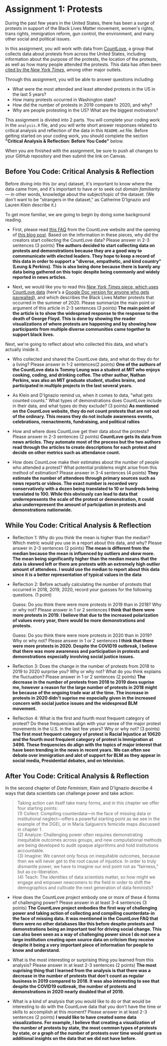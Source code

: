 # Assignment 1: Protests

During the past few years in the United States, there has been a surge of protests in support of the Black Lives Matter movement, women's rights, trans rights, immigration reform, gun control, the environment, and many other social and political issues.

In this assignment, you will work with data from [CountLove](https://countlove.org/), a group that collects data about protests from across the United States, including information about the purpose of the protests, the location of the protests, as well as how many people attended the protests. This data has often been [cited by the *New York Times*](https://www.nytimes.com/2020/08/28/us/black-lives-matter-protest.html), among other major outlets.

Through this assignment, you will be able to answer questions including:
- What were the most attended and least attended protests in the US in the last 5 years?
- How many protests occurred in Washington state?
- How did the number of protests in 2019 compare to 2020, and why?
- Why are people protesting in the US? What are the biggest motivators?


This assignment is divided into 2 parts. You will complete your coding work in the `analysis.R` file, and you will write short answer responses related to critical analysis and reflection of the data in this `README.md` file. Before getting started on your coding work, you should complete the section **"Critical Analysis & Reflection: Before You Code"** below.

When you are finished with the assignment, be sure to push all changes to your GitHub repository and then submit the link on Canvas.

## Before You Code: Critical Analysis & Reflection

Before diving into this (or any) dataset, it's important to know where the data came from, and it's important to have or to seek out _domain familiarity_ — in other words, knowledge about the subject/topic of the dataset. (We don't want to be "strangers in the dataset," as Catherine D'Ignazio and Lauren Klein describe it.)

To get more familiar, we are going to begin by doing some background reading.

- First, please read [this FAQ](https://countlove.org/faq.html) from the CountLove website and the opening of [this blog post](https://www.tommyleung.com/countLove/index.htm). Based on the information in these pieces, why did the creators start collecting the CountLove data? Please answer in 2-3 sentences (3 points)
**The authors decided to start collecting data on protests and demonstrations because they are a good way to commmunicate with elected leaders. They hope to keep a record of this data in order to support a "diverse, empathetic, and kind country" (Leung & Perkins). This is also being done because there is barely any data being gathered on this topic despite being commonly and widely reported in news articles.**

- Next, we would like you to read this [*New York Times* piece, which uses CountLove data](https://www.nytimes.com/interactive/2020/06/13/us/george-floyd-protests-cities-photos.html) (here's a [Google Doc version for anyone who gets paywalled](https://docs.google.com/document/d/1sdjFsA5csYuH4plNEEk7WXT77K5h5ZuyW05CBwYdk6A/edit?usp=sharing)), and which describes the Black Lives Matter protests that occurred in the summer of 2020. Please summarize the main point or argument of this article in 2-3 sentences (3 points)
**The main point of the article is to show the widespread response to the response to the death of George Floyd. This is done by showing the reader visualizations of where protests are happening and by showing how participants from multiple diverse communities came together to support black lives.**

Next, we're going to reflect about who collected this data, and what's actually inside it.

- Who collected and shared the CountLove data, and what do they do for a living? Please answer in 1-2 sentences(2 points)
**One of the authors of the CountLove data is Tommy Leung was a student at MIT who enjoys cooking, coding, and drinking coffee. The other author, Nathan Perkins, was also an MIT graduate student, studies brains, and participated in multiple projects in the last several years.**

- As Klein and D'Ignazio remind us, when it comes to data, "what gets counted counts." What types of demonstrations does CountLove include in their data, and what types do they exclude? (3 points)
**As mentioned on the CountLove website, they do not count protests that are not out of the ordinary. This means they do not include awareness events, celebrations, reenactments, fundraising, and political rallies**

- How and where does CountLove get their data about the protests? Please answer in 2-3 sentences (2 points)
**CountLove gets its data from news articles. They automate most of the process but the two authors read through the articles to create descriptions for each protest and decide on other metrics such as attendance count.**

- How does CountLove make their estimates about the number of people who attended a protest? What potential problems might arise from this method of estimation? Please answer in 3-4 sentences (4 points)
**They estimate the number of attendees through primary sources such as news reports or videos. The exact number is recorded very conservatively with a dozen being translated to 10 or hundreds being translated to 100. While this obviously can lead to data that underrepresents the scale of the protest or demonstration, it could also underrepresent the amount of partcipation in protests and demonstrations nationwide.**

## While You Code: Critical Analysis & Reflection

- Reflection 1: Why do you think the mean is higher than the median? Which metric would you use in a report about this data, and why? Please answer in 2-3 sentences (2 points)
**The mean is different from the median because the mean is influenced by outliers and skew more. The mean being significantly higher than the median means that the data is skewed left or there are protests with an extremely high outlier amount of attendees. I would use the median to report about this data since it is a better representation of typical values in the data**

- Reflection 2: Before actually calculating the number of protests that occurred in 2018, 2019, 2020, record your guesses for the following questions. (1 point)

  Guess: Do you think there were more protests in 2019 than in 2018? Why or why not? Please answer in 1 or 2 sentences
  **I think that there were more protests in 2019. I believe that due to the increased polarization of values every year, there would be more demonstrations and protests.**

  Guess: Do you think there were more protests in 2020 than in 2019? Why or why not? Please answer in 1 or 2 sentences
  **I think that there were more protests in 2020. Despite the COVID19 outbreak, I believe that there was more awareness and participation in protests and demonstrations especially involving social justice issues.**

- Reflection 3: Does the change in the number of protests from 2018 to 2019 to 2020 surprise you? Why or why not? What do you think explains the fluctuation? Please answer in 1 or 2 sentences (2 points)
**The decrease in the number of protests from 2018 to 2019 does suprise me, however a reason for the large number of protests in 2018 might be because of the ongoing trade war at the time. The increase in protests in 2020 didn't suprise me especially given in the increased concern with social justice issues and the widespread BLM movement.**

- Reflection 4: What is the first and fourth most frequent category of protest? Do these frequencies align with your sense of the major protest movements in the U.S. in the last few years? Why or why not? (3 points)
**The first most frequent category of protest is Racial Injustice at 10620 and the fourth most frequient category of protest is Immigration at 3496. These frequencies do align with the topics of major interest that have been trending in the news in recent years. We can often see debate over immigration and alot of support for BLM as they appear in social media, Presidential debates, and on television.**

## After You Code: Critical Analysis & Reflection

In the second chapter of *Data Feminism*, Klein and D'Ignazio describe 4 ways that data scientists can challenge power and take action:
> Taking action can itself take many forms, and in this chapter we offer four starting points:  
> (1) Collect: Compiling counterdata—in the face of missing data or institutional neglect—offers a powerful starting point as we see in the example of the DGEI, or in María Salguero’s femicide maps discussed in chapter 1.  
> (2) Analyze: Challenging power often requires demonstrating inequitable outcomes across groups, and new computational methods are being developed to audit opaque algorithms and hold institutions accountable.  
> (3) Imagine: We cannot only focus on inequitable outcomes, because then we will never get to the root cause of injustice. In order to truly dismantle power, we have to imagine our end point not as “fairness,” but as co-liberation.  
> (4) Teach: The identities of data scientists matter, so how might we engage and empower newcomers to the field in order to shift the demographics and cultivate the next generation of data feminists?  

- How does the CountLove project embody one or more of these 4 forms of challenging power? Please answer in at least 3-4 sentences (3 points)
**The CountLove project embodies the first way of challenging power and taking action of collecting and compiling counterdata-in the face of missing data. It was mentioned in the CountLove FAQ that there were no other databases like this before despite protests and demonstrations being an important tool for driving social change. This can also been seen as a way of challenging power since I do not see a large institution creating open source data on critcism they receive despite it being a very important piece of information for people to know and understand.**

- What is the most interesting or surprising thing you learned from this analysis? Please answer in at least 2-3 sentences (2 points)
**The most suprising thing that I learned from the analysis is that there was a decrease in the number of protests that don't count as regular business in 2019 compared to 2018. It was also interesting to see that despite the COVID19 outbreak, the number of protests and demonstrations in 2020 nearly doubled that of 2019.**

- What is a kind of analysis that you would like to do or that would be interesting to do with the CountLove data that you don't have the time or skills to accomplish at this moment? Please answer in at least 2-3 sentences (2 points)
**I would like to have created some data visualizations. For example, I believe that creating a visualization of the number of protests by state, the most common types of protests by state, or a graph of the number of protests over time would grant us additional insights on the data that we did not have before.**
